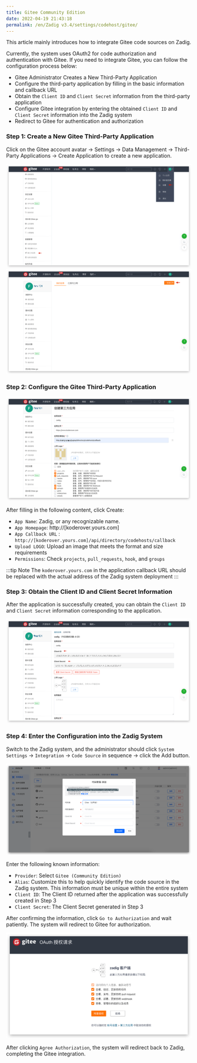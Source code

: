 ```yaml
---
title: Gitee Community Edition
date: 2022-04-19 21:43:18
permalink: /en/Zadig v3.4/settings/codehost/gitee/
---
```


This article mainly introduces how to integrate Gitee code sources on Zadig.

Currently, the system uses OAuth2 for code authorization and authentication with Gitee. If you need to integrate Gitee, you can follow the configuration process below:

- Gitee Administrator Creates a New Third-Party Application
- Configure the third-party application by filling in the basic information and callback URL
- Obtain the `Client ID` and `Client Secret` information from the third-party application
- Configure Gitee integration by entering the obtained `Client ID` and `Client Secret` information into the Zadig system
- Redirect to Gitee for authentication and authorization

### Step 1: Create a New Gitee Third-Party Application

Click on the Gitee account avatar -> Settings -> Data Management -> Third-Party Applications -> Create Application to create a new application.

![gitee](../../../../_images/gitee_1.png)
![gitee](../../../../_images/gitee_2.png)

### Step 2: Configure the Gitee Third-Party Application

![gitee](../../../../_images/gitee_3.png)

After filling in the following content, click Create:

- `App Name`: Zadig, or any recognizable name.
- `App Homepage`: http://[koderover.yours.com]
- `App Callback URL` : `http://[koderover.yours.com]/api/directory/codehosts/callback`
- `Upload LOGO`: Upload an image that meets the format and size requirements
- `Permissions`: Check `projects`, `pull_requests`, `hook`, and `groups`

:::tip Note
The `koderover.yours.com` in the application callback URL should be replaced with the actual address of the Zadig system deployment
:::

### Step 3: Obtain the Client ID and Client Secret Information

After the application is successfully created, you can obtain the `Client ID` and `Client Secret` information corresponding to the application.

![gitee](../../../../_images/gitee_4.png)


### Step 4: Enter the Configuration into the Zadig System

Switch to the Zadig system, and the administrator should click `System Settings` -> `Integration` -> `Code Source` in sequence -> click the Add button.

![gitee](../../../../_images/gitee_5.png)

Enter the following known information:

- `Provider`: Select `Gitee (Community Edition)`
- `Alias`: Customize this to help quickly identify the code source in the Zadig system. This information must be unique within the entire system
- `Client ID`: The Client ID returned after the application was successfully created in Step 3
- `Client Secret`: The Client Secret generated in Step 3

After confirming the information, click `Go to Authorization` and wait patiently. The system will redirect to Gitee for authorization.

![gitee](../../../../_images/gitee_6.png)

After clicking `Agree Authorization`, the system will redirect back to Zadig, completing the Gitee integration.